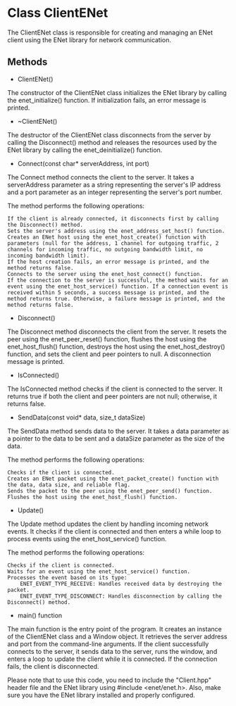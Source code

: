 # Class ClientENet

The ClientENet class is responsible for creating and managing an ENet client using the ENet library for network communication.

## Methods
* ClientENet()

The constructor of the ClientENet class initializes the ENet library by calling the enet_initialize() function. If initialization fails, an error message is printed.

* ~ClientENet()

The destructor of the ClientENet class disconnects from the server by calling the Disconnect() method and releases the resources used by the ENet library by calling the enet_deinitialize() function.

* Connect(const char* serverAddress, int port)

The Connect method connects the client to the server. It takes a serverAddress parameter as a string representing the server's IP address and a port parameter as an integer representing the server's port number.

The method performs the following operations:

    If the client is already connected, it disconnects first by calling the Disconnect() method.
    Sets the server's address using the enet_address_set_host() function.
    Creates an ENet host using the enet_host_create() function with parameters (null for the address, 1 channel for outgoing traffic, 2 channels for incoming traffic, no outgoing bandwidth limit, no incoming bandwidth limit).
    If the host creation fails, an error message is printed, and the method returns false.
    Connects to the server using the enet_host_connect() function.
    If the connection to the server is successful, the method waits for an event using the enet_host_service() function. If a connection event is received within 5 seconds, a success message is printed, and the method returns true. Otherwise, a failure message is printed, and the method returns false.

* Disconnect()

The Disconnect method disconnects the client from the server. It resets the peer using the enet_peer_reset() function, flushes the host using the enet_host_flush() function, destroys the host using the enet_host_destroy() function, and sets the client and peer pointers to null. A disconnection message is printed.

* IsConnected()

The IsConnected method checks if the client is connected to the server. It returns true if both the client and peer pointers are not null; otherwise, it returns false.

* SendData(const void* data, size_t dataSize)

The SendData method sends data to the server. It takes a data parameter as a pointer to the data to be sent and a dataSize parameter as the size of the data.

The method performs the following operations:

    Checks if the client is connected.
    Creates an ENet packet using the enet_packet_create() function with the data, data size, and reliable flag.
    Sends the packet to the peer using the enet_peer_send() function.
    Flushes the host using the enet_host_flush() function.

* Update()

The Update method updates the client by handling incoming network events. It checks if the client is connected and then enters a while loop to process events using the enet_host_service() function.

The method performs the following operations:

    Checks if the client is connected.
    Waits for an event using the enet_host_service() function.
    Processes the event based on its type:
        ENET_EVENT_TYPE_RECEIVE: Handles received data by destroying the packet.
        ENET_EVENT_TYPE_DISCONNECT: Handles disconnection by calling the Disconnect() method.

* main() function

The main function is the entry point of the program. It creates an instance of the ClientENet class and a Window object. It retrieves the server address and port from the command-line arguments. If the client successfully connects to the server, it sends data to the server, runs the window, and enters a loop to update the client while it is connected. If the connection fails, the client is disconnected.

Please note that to use this code, you need to include the "Client.hpp" header file and the ENet library using #include <enet/enet.h>. Also, make sure you have the ENet library installed and properly configured.
